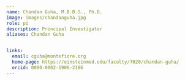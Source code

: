 ```yaml
---
name: Chandan Guha, M.B.B.S., Ph.D.
image: images/chandanguha.jpg
role: pi
description: Principal Investigator
aliases: Chandan Guha


links:
  email: cguha@montefiore.org 
  home-page: https://einsteinmed.edu/faculty/7020/chandan-guha/
  orcid: 0000-0002-1906-2186
---
```



